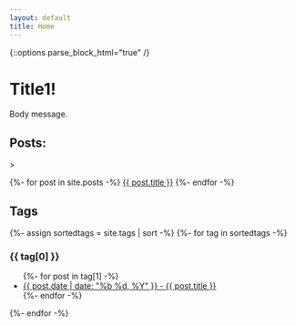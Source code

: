 ```yaml
---
layout: default
title: Home
---
```

{::options parse_block_html="true" /}

<h1>Title1!</h1>

Body message.

<h2>Posts:</h2>>

{%- for post in site.posts -%}
<a href="{{ post.url }}/">{{ post.title }}</a>
{%- endfor -%}

<h2>Tags</h2>

{%- assign sortedtags = site.tags | sort -%}
{%- for tag in sortedtags -%}
<h3 id="tag_header">{{ tag[0] }}</h3>
<ul>
{%- for post in tag[1] -%}
<li><a href="{{ post.url }}">
{{ post.date | date: "%b %d, %Y" }} - {{ post.title }}
</a></li>
{%- endfor -%}
</ul>
{%- endfor -%}